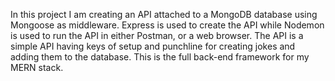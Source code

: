In this project I am creating an API attached to a MongoDB database using Mongoose as middleware. Express is used to create the API while Nodemon is used to run the API in either Postman, or a web browser.  The API is a simple API having keys of setup and punchline for creating jokes and adding them to the database. This is the full back-end framework for my MERN stack. 